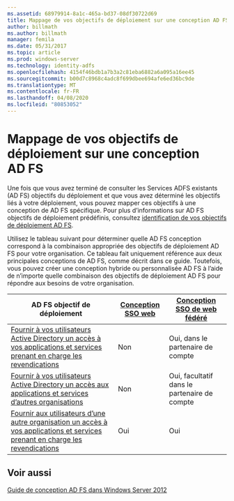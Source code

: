 ```yaml
---
ms.assetid: 68979914-8a1c-465a-bd37-08df30722d69
title: Mappage de vos objectifs de déploiement sur une conception AD FS
author: billmath
ms.author: billmath
manager: femila
ms.date: 05/31/2017
ms.topic: article
ms.prod: windows-server
ms.technology: identity-adfs
ms.openlocfilehash: 4154f46bdb1a7b3a2c81eba6882a6a095a16ee45
ms.sourcegitcommit: b00d7c8968c4adc8f699dbee694afe6ed36bc9de
ms.translationtype: MT
ms.contentlocale: fr-FR
ms.lasthandoff: 04/08/2020
ms.locfileid: "80853052"
---
```

# <a name="mapping-your-deployment-goals-to-an-ad-fs-design"></a>Mappage de vos objectifs de déploiement sur une conception AD FS


Une fois que vous avez terminé de consulter les Services ADFS existants \(AD FS\) objectifs du déploiement et que vous avez déterminé les objectifs liés à votre déploiement, vous pouvez mapper ces objectifs à une conception de AD FS spécifique. Pour plus d’informations sur AD FS objectifs de déploiement prédéfinis, consultez [identification de vos objectifs de déploiement AD FS](Identifying-Your-AD-FS-Deployment-Goals.md).  
  
Utilisez le tableau suivant pour déterminer quelle AD FS conception correspond à la combinaison appropriée des objectifs de déploiement AD FS pour votre organisation. Ce tableau fait uniquement référence aux deux principales conceptions de AD FS, comme décrit dans ce guide. Toutefois, vous pouvez créer une conception hybride ou personnalisée AD FS à l’aide de n’importe quelle combinaison des objectifs de déploiement AD FS pour répondre aux besoins de votre organisation.  
  
|AD FS objectif de déploiement|[Conception SSO web](Web-SSO-Design.md)|[Conception SSO de web fédéré](Federated-Web-SSO-Design.md)|  
|---------------------------------------------------------------------------|----------------------------------------------------------------------------------|--------------------------------------------------------------------------------------------|  
|[Fournir à vos utilisateurs Active Directory un accès à vos applications et services prenant en charge les revendications](Provide-Your-Active-Directory-Users-Access-to-Your-Claims-Aware-Applications-and-Services.md)|Non|Oui, dans le partenaire de compte|  
|[Fournir à vos utilisateurs Active Directory un accès aux applications et services d’autres organisations](Provide-Your-Active-Directory-Users-Access-to-the-Applications-and-Services-of-Other-Organizations.md)|Non|Oui, facultatif dans le partenaire de compte|  
|[Fournir aux utilisateurs d’une autre organisation un accès à vos applications et services prenant en charge les revendications](Provide-Users-in-Another-Organization-Access-to-Your-Claims-Aware-Applications-and-Services.md)|Oui|Oui|  

## <a name="see-also"></a>Voir aussi
[Guide de conception AD FS dans Windows Server 2012](AD-FS-Design-Guide-in-Windows-Server-2012.md)
  

